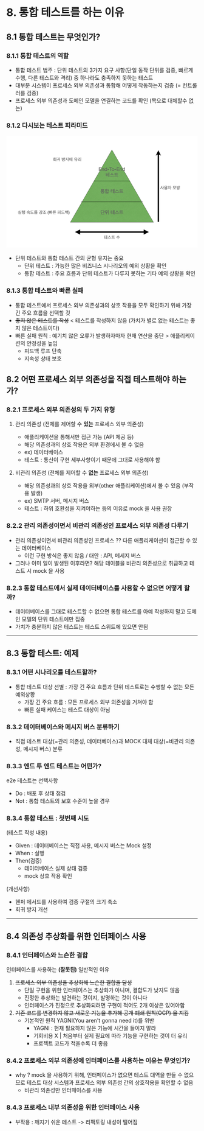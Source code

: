 # 8. 통합 테스트를 하는 이유 

## 8.1 통합 테스트는 무엇인가? 

### 8.1.1 통합 테스트의 역할
- 통합 테스트 범주 : 단위 테스트의 3가지 요구 사항(단일 동작 단위를 검증, 빠르게 수행, 다른 테스트와 격리) 중 하나라도 충족하지 못하는 테스트
- 대부분 시스템이 프로세스 외부 의존성과 통합해 어떻게 작동하는지 검증 (= 컨트롤러를 검증)
- 프로세스 외부 의존성과 도메인 모델을 연결하는 코드를 확인 (목으로 대체할수 없는)

### 8.1.2 다시보는 테스트 피라미드
![5_1.png](img%2F5_1.png)
- 단위 테스트와 통합 테스트 간의 균형 유지는 중요 
  - 단위 테스트 : 가능한 많은 비즈니스 시나리오의 예외 상황을 확인
  - 통합 테스트 : 주요 흐름과 단위 테스트가 다루지 못하는 기타 예외 상황을 확인  

### 8.1.3 통합 테스트와 빠른 실패
- 통합 테스트에서 프로세스 외부 의존성과의 상호 작용을 모두 확인하기 위해 가장 긴 주요 흐름을 선택할 것
- ~~좋지 않은 테스트를 작성~~ < 테스트를 작성하지 않음 (가치가 별로 없는 테스트는 좋지 않은 테스트이다)
- 빠른 실패 원칙 : 예기치 않은 오류가 발생하자마자 현재 연산을 중단 > 애플리케이션의 안정성을 높임
  - 피드백 루프 단축
  - 지속성 상태 보호 

## 8.2 어떤 프로세스 외부 의존성을 직접 테스트해야 하는가? 

### 8.2.1 프로세스 외부 의존성의 두 가지 유형 
1) 관리 의존성 (전체를 제어할 수 **있는** 프로세스 외부 의존성)
   - 애플리케이션을 통해서만 접근 가능 (API 제공 등)
   - 해당 의존성과의 상호 작용은 외부 환경에서 볼 수 없음 
   - ex) 데이터베이스
   - 테스트 : 통신이 구현 세부사항이기 때문에 그대로 사용해야 함  

2) 비관리 의존성 (전체를 제어할 수 **없는** 프로세스 외부 의존성)
   - 해당 의존성과의 상호 작용을 외부(other 애플리케이션)에서 볼 수 있음 (부작용 발생)
   - ex) SMTP 서버, 메시지 버스
   - 테스트 : 하위 호환성을 지켜야하는 등의 이유로 mock 을 사용 권장 


### 8.2.2 관리 의존성이면서 비관리 의존성인 프로세스 외부 의존성 다루기 
- 관리 의존성이면서 비관리 의존성인 프로세스 ?? 다른 애플리케이션이 접근할 수 있는 데이터베이스 
  - 이런 구현 방식은 좋지 않음 / 대안 : API, 메세지 버스
- 그러나 이미 일이 발생된 이후라면? 해당 테이블을 비관리 의존성으로 취급하고 테스트 시 mock 을 사용 


### 8.2.3 통합 테스트에서 실제 데이터베이스를 사용할 수 없으면 어떻게 할까?
- 데이터베이스를 그대로 테스트할 수 없으면 통합 테스트를 아예 작성하지 말고 도메인 모델의 단위 테스트에만 집중 
- 가치가 충분하지 않은 테스트는 테스트 스위트에 있으면 안됨

---
## 8.3 통합 테스트: 예제 

### 8.3.1 어떤 시나리오를 테스트할까?
- 통합 테스트 대상 선별 : 가장 긴 주요 흐름과 단위 테스트로는 수행할 수 없는 모든 예외상황 
  - 가장 긴 주요 흐름 : 모든 프로세스 외부 의존성을 거쳐야 함 
  - 빠른 실패 케이스는 테스트 대상이 아님 


### 8.3.2 데이터베이스와 메시지 버스 분류하기 
- 직접 테스트 대상(=관리 의존성, 데이터베이스)과 MOCK 대체 대상(=비관리 의존성, 메시지 버스) 분류 


### 8.3.3 엔드 투 엔드 테스트는 어떤가?
e2e 테스트는 선택사항 
- Do : 배포 후 상태 점검
- Not : 통합 테스트의 보호 수준이 높을 경우


### 8.3.4 통합 테스트 : 첫번째 시도
(테스트 작성 내용)
- Given : 데이터베이스는 직접 사용, 메시지 버스는 Mock 설정 
- When : 실행 
- Then(검증) 
  - 데이터베이스 실제 상태 검증
  - mock 상호 작용 확인 

(개선사항)
- 헨퍼 메서드를 사용하여 검증 구절의 크기 축소
- 회귀 방지 개선 

---

## 8.4 의존성 추상화를 위한 인터페이스 사용 

### 8.4.1 인터페이스와 느슨한 결합 

인터페이스를 사용하는 **(잘못된)** 일반적인 이유
1) ~~프로세스 외부 의존성을 추상화해 느슨한 결합을 달성~~
    - 단일 구현을 위한 인터페이스는 추상화가 아니며, 결합도가 낮지도 않음
    - 진정한 추상화는 발견하는 것이지, 발명하는 것이 아니다
    - 인터페이스가 진정으로 추상화되려면 구현이 적어도 2개 이상은 있어야함
2) ~~기존 코드를 변경하지 않고 새로운 기능을 추가해 공개 폐쇄 원칙(OCP) 을 지킴~~
    - 기본적인 원칙 YAGNI(You aren't gonna need it)를 위반
      - YAGNI : 현재 필요하지 않은 기능에 시간을 들이지 말라 
      - 기회비용 X | 처음부터 실제 필요에 따라 기능을 구현하는 것이 더 유리
      - 프로젝트 코드가 적을수록 더 좋음


### 8.4.2 프로세스 외부 의존성에 인터페이스를 사용하는 이유는 무엇인가? 
- why ? mock 을 사용하기 위해, 인터페이스가 없으면 테스트 대역을 만들 수 없으므로 테스트 대상 시스템과 프로세스 외부 의존성 간의 상호작용을 확인할 수 없음 
  - 비관리 의존성만 인터페이스를 사용 


### 8.4.3 프로세스 내부 의존성을 위한 인터페이스 사용 
- 부작용 : 깨지기 쉬운 테스트 -> 리팩토링 내성이 떨어짐  
